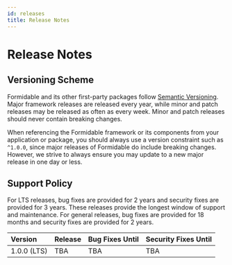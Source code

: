 ```yaml
---
id: releases
title: Release Notes
---
```


# Release Notes

## Versioning Scheme

Formidable and its other first-party packages follow [Semantic Versioning](https://semver.org/). Major framework releases are released every year, while minor and patch releases may be released as often as every week. Minor and patch releases should never contain breaking changes.

When referencing the Formidable framework or its components from your application or package, you should always use a version constraint such as `^1.0.0`, since major releases of Formidable do include breaking changes. However, we strive to always ensure you may update to a new major release in one day or less.

## Support Policy

For LTS releases, bug fixes are provided for 2 years and security fixes are provided for 3 years. These releases provide the longest window of support and maintenance. For general releases, bug fixes are provided for 18 months and security fixes are provided for 2 years.

Version       | Release             | Bug Fixes Until     | Security Fixes Until
:-------------|:--------------------|:--------------------|:--------------------
1.0.0 (LTS)   | TBA                 | TBA                 | TBA
